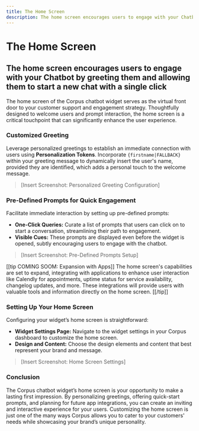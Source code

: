 ```yaml
---
title: The Home Screen
description: The home screen encourages users to engage with your Chatbot by greeting them and allowing them to start a new chat with a single click
---
```


# The Home Screen
## The home screen encourages users to engage with your Chatbot by greeting them and allowing them to start a new chat with a single click

The home screen of the Corpus chatbot widget serves as the virtual front door to your customer support and engagement strategy. Thoughtfully designed to welcome users and prompt interaction, the home screen is a critical touchpoint that can significantly enhance the user experience.

### Customized Greeting

Leverage personalized greetings to establish an immediate connection with users using **Personalization Tokens**. Incorporate `{firstname|FALLBACK}` within your greeting message to dynamically insert the user's name, provided they are identified, which adds a personal touch to the welcome message.

> [Insert Screenshot: Personalized Greeting Configuration]

### Pre-Defined Prompts for Quick Engagement

Facilitate immediate interaction by setting up pre-defined prompts:

- **One-Click Queries:** Curate a list of prompts that users can click on to start a conversation, streamlining their path to engagement.
- **Visible Cues:** These prompts are displayed even before the widget is opened, subtly encouraging users to engage with the chatbot.

> [Insert Screenshot: Pre-Defined Prompts Setup]

[[tip COMING SOOM: Expansion with Apps]]
The home screen's capabilities are set to expand, integrating with applications to enhance user interaction like Calendly for appointments, uptime status for service availability, changelog updates, and more. These integrations will provide users with valuable tools and information directly on the home screen.
[[/tip]]

### Setting Up Your Home Screen

Configuring your widget’s home screen is straightforward:

- **Widget Settings Page:** Navigate to the widget settings in your Corpus dashboard to customize the home screen.
- **Design and Content:** Choose the design elements and content that best represent your brand and message.

> [Insert Screenshot: Home Screen Settings]

### Conclusion

The Corpus chatbot widget’s home screen is your opportunity to make a lasting first impression. By personalizing greetings, offering quick-start prompts, and planning for future app integrations, you can create an inviting and interactive experience for your users. Customizing the home screen is just one of the many ways Corpus allows you to cater to your customers' needs while showcasing your brand’s unique personality.
